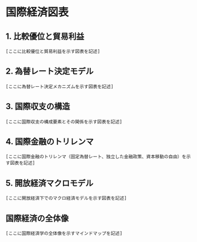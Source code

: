 # 国際経済図表

## 1. 比較優位と貿易利益

```
[ここに比較優位と貿易利益を示す図表を記述]
```

## 2. 為替レート決定モデル

```
[ここに為替レート決定メカニズムを示す図表を記述]
```

## 3. 国際収支の構造

```
[ここに国際収支の構成要素とその関係を示す図表を記述]
```

## 4. 国際金融のトリレンマ

```
[ここに国際金融のトリレンマ（固定為替レート、独立した金融政策、資本移動の自由）を示す図表を記述]
```

## 5. 開放経済マクロモデル

```
[ここに開放経済下でのマクロ経済モデルを示す図表を記述]
```

## 国際経済の全体像

```
[ここに国際経済学の全体像を示すマインドマップを記述]
``` 